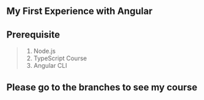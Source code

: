 ## My First Experience with Angular

## Prerequisite
>1. Node.js
>2. TypeScript Course
>3. Angular CLI

## Please go to the branches to see my course